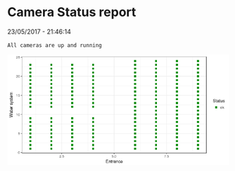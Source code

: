 Camera Status report
================
23/05/2017 - 21:46:14

    All cameras are up and running

![](camreport_files/figure-markdown_github/unnamed-chunk-2-1.png)
